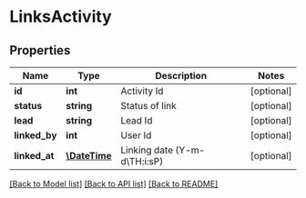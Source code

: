 # LinksActivity

## Properties
Name | Type | Description | Notes
------------ | ------------- | ------------- | -------------
**id** | **int** | Activity Id | [optional] 
**status** | **string** | Status of link | [optional] 
**lead** | **string** | Lead Id | [optional] 
**linked_by** | **int** | User Id | [optional] 
**linked_at** | [**\DateTime**](\DateTime.md) | Linking date (Y-m-d\\TH:i:sP) | [optional] 

[[Back to Model list]](../README.md#documentation-for-models) [[Back to API list]](../README.md#documentation-for-api-endpoints) [[Back to README]](../README.md)

